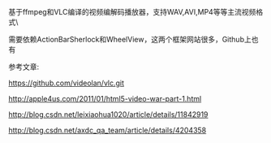 基于ffmpeg和VLC编译的视频编解码播放器，支持WAV,AVI,MP4等等主流视频格式\

需要依赖ActionBarSherlock和WheelView，这两个框架网站很多，Github上也有<br>

参考文章:<br>

https://github.com/videolan/vlc.git<br>

http://apple4us.com/2011/01/html5-video-war-part-1.html<br>

http://blog.csdn.net/leixiaohua1020/article/details/11842919<br>

http://blog.csdn.net/axdc_qa_team/article/details/4204358<br>


